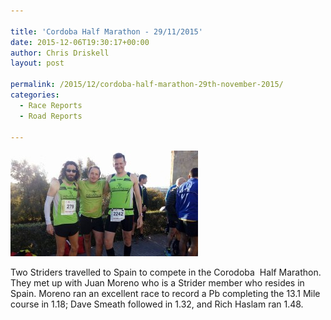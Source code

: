 ```yaml
---

title: 'Cordoba Half Marathon - 29/11/2015'
date: 2015-12-06T19:30:17+00:00
author: Chris Driskell
layout: post

permalink: /2015/12/cordoba-half-marathon-29th-november-2015/
categories:
  - Race Reports
  - Road Reports

---
```

<img src="/Images/2015/12/IMG_0168-300x169.jpg" alt="IMG_0168" />

Two Striders travelled to Spain to compete in the Corodoba  Half Marathon. They met up with Juan Moreno who is a Strider member who resides in Spain. Moreno ran an excellent race to record a Pb completing the 13.1 Mile course in 1.18; Dave Smeath followed in 1.32, and Rich Haslam ran 1.48.